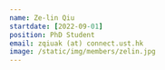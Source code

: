 ```yaml
---
name: Ze-lin Qiu
startdate: [2022-09-01]
position: PhD Student
email: zqiuak (at) connect.ust.hk
image: /static/img/members/zelin.jpg
---
```

